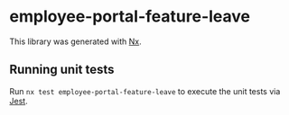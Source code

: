 # employee-portal-feature-leave

This library was generated with [Nx](https://nx.dev).

## Running unit tests

Run `nx test employee-portal-feature-leave` to execute the unit tests via [Jest](https://jestjs.io).
